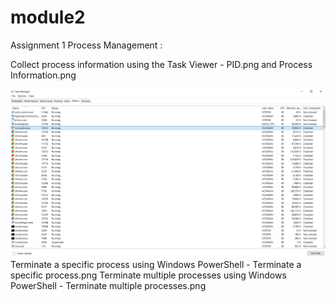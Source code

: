 # module2
Assignment 1
Process Management :



Collect process information using the Task Viewer - PID.png and Process Information.png


![PID](PID.PNG)
Terminate a specific process using Windows PowerShell - Terminate a specific process.png
Terminate multiple processes using Windows PowerShell - Terminate multiple processes.png
